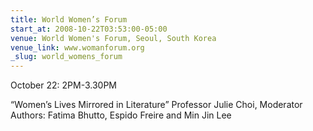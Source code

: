```yaml
---
title: World Women’s Forum
start_at: 2008-10-22T03:53:00-05:00
venue: World Women's Forum, Seoul, South Korea
venue_link: www.womanforum.org
_slug: world_womens_forum
---
```


October 22: 2PM-3.30PM

“Women’s Lives Mirrored in Literature”
Professor Julie Choi, Moderator
Authors: Fatima Bhutto, Espido Freire and Min Jin Lee

